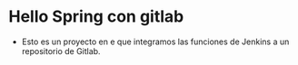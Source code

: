 # Hello Spring con gitlab

- Esto es un proyecto en e que integramos las funciones de Jenkins a un repositorio de Gitlab.
